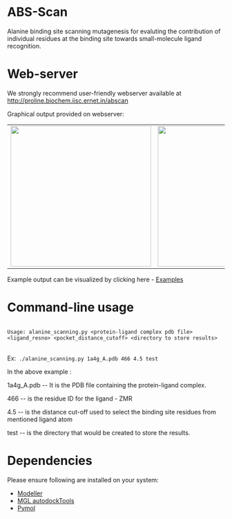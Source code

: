 ABS-Scan
========

Alanine binding site scanning mutagenesis for evaluting the contribution of individual residues at the binding site towards small-molecule ligand recognition.


Web-server
=========
We strongly recommend user-friendly webserver available at <a href="http://proline.biochem.iisc.ernet.in/abscan" target="_blank">http://proline.biochem.iisc.ernet.in/abscan</a>

Graphical output provided on webserver:

<table>
<tr>
<td>
<img src="http://proline.biochem.iisc.ernet.in/abscan/ABSCAN_ddG.png" width="325px" />
</td>
<td>
<img src="http://proline.biochem.iisc.ernet.in/abscan/ABSCAN_residuecontrib.png" width="325px"/>
</td>
</tr>
</table>

Example output can be visualized by clicking here - <a href="http://proline.biochem.iisc.ernet.in/abscan/examples" target="_blank">Examples</a>

Command-line usage
==================
<code>
Usage: alanine_scanning.py &lt;protein-ligand complex pdb file&gt; &lt;ligand_resno&gt; &lt;pocket_distance_cutoff&gt; &lt;directory to store results&gt;
</code></br>

Ex:<code> ./alanine_scanning.py 1a4g_A.pdb 466 4.5 test</code>
</br>

In the above example :

1a4g_A.pdb -- It is the PDB file containing the protein-ligand complex.

466 -- is the residue ID for the ligand - ZMR

4.5 -- is the distance cut-off used to select the binding site residues from mentioned ligand atom

test -- is the directory that would be created to store the results.

Dependencies
============
Please ensure following are installed on your system:
<ul>
<li><a href="https://salilab.org/modeller/" target="_blank">Modeller</a></li>
<li><a href="http://mgltools.scripps.edu/downloads" target="_blank">MGL autodockTools</a></li>
<li><a href="www.pymol.org/" target="_blank">Pymol</a></li>
</ul>


